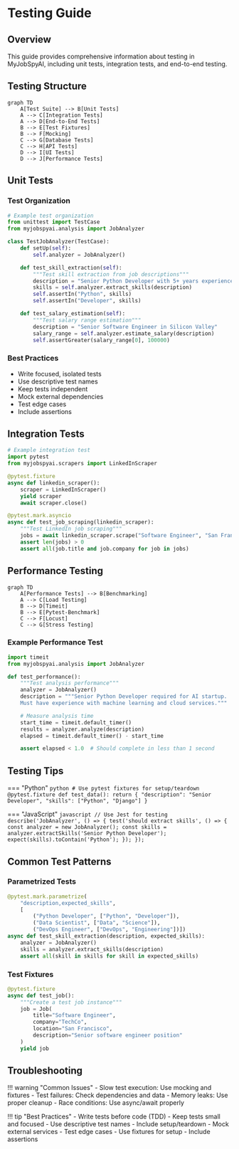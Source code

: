 # Testing Guide

## Overview

This guide provides comprehensive information about testing in MyJobSpyAI, including unit tests, integration tests, and end-to-end testing.

## Testing Structure

```mermaid
graph TD
    A[Test Suite] --> B[Unit Tests]
    A --> C[Integration Tests]
    A --> D[End-to-End Tests]
    B --> E[Test Fixtures]
    B --> F[Mocking]
    C --> G[Database Tests]
    C --> H[API Tests]
    D --> I[UI Tests]
    D --> J[Performance Tests]
```

## Unit Tests

### Test Organization

```python
# Example test organization
from unittest import TestCase
from myjobspyai.analysis import JobAnalyzer

class TestJobAnalyzer(TestCase):
    def setUp(self):
        self.analyzer = JobAnalyzer()

    def test_skill_extraction(self):
        """Test skill extraction from job descriptions"""
        description = "Senior Python Developer with 5+ years experience"
        skills = self.analyzer.extract_skills(description)
        self.assertIn("Python", skills)
        self.assertIn("Developer", skills)

    def test_salary_estimation(self):
        """Test salary range estimation"""
        description = "Senior Software Engineer in Silicon Valley"
        salary_range = self.analyzer.estimate_salary(description)
        self.assertGreater(salary_range[0], 100000)
```

### Best Practices

- Write focused, isolated tests
- Use descriptive test names
- Keep tests independent
- Mock external dependencies
- Test edge cases
- Include assertions

## Integration Tests

```python
# Example integration test
import pytest
from myjobspyai.scrapers import LinkedInScraper

@pytest.fixture
async def linkedin_scraper():
    scraper = LinkedInScraper()
    yield scraper
    await scraper.close()

@pytest.mark.asyncio
async def test_job_scraping(linkedin_scraper):
    """Test LinkedIn job scraping"""
    jobs = await linkedin_scraper.scrape("Software Engineer", "San Francisco")
    assert len(jobs) > 0
    assert all(job.title and job.company for job in jobs)
```

## Performance Testing

```mermaid
graph TD
    A[Performance Tests] --> B[Benchmarking]
    A --> C[Load Testing]
    B --> D[Timeit]
    B --> E[Pytest-Benchmark]
    C --> F[Locust]
    C --> G[Stress Testing]
```

### Example Performance Test

```python
import timeit
from myjobspyai.analysis import JobAnalyzer

def test_performance():
    """Test analysis performance"""
    analyzer = JobAnalyzer()
    description = """Senior Python Developer required for AI startup.
    Must have experience with machine learning and cloud services."""

    # Measure analysis time
    start_time = timeit.default_timer()
    results = analyzer.analyze(description)
    elapsed = timeit.default_timer() - start_time

    assert elapsed < 1.0  # Should complete in less than 1 second
```

## Testing Tips

=== "Python"
    ```python
    # Use pytest fixtures for setup/teardown
    @pytest.fixture
    def test_data():
        return {
            "description": "Senior Developer",
            "skills": ["Python", "Django"]
        }
    ```

=== "JavaScript"
    ```javascript
    // Use Jest for testing
    describe('JobAnalyzer', () => {
        test('should extract skills', () => {
            const analyzer = new JobAnalyzer();
            const skills = analyzer.extractSkills('Senior Python Developer');
            expect(skills).toContain('Python');
        });
    });
    ```

## Common Test Patterns

### Parametrized Tests

```python
@pytest.mark.parametrize(
    "description,expected_skills",
    [
        ("Python Developer", ["Python", "Developer"]),
        ("Data Scientist", ["Data", "Science"]),
        ("DevOps Engineer", ["DevOps", "Engineering"])])
async def test_skill_extraction(description, expected_skills):
    analyzer = JobAnalyzer()
    skills = analyzer.extract_skills(description)
    assert all(skill in skills for skill in expected_skills)
```

### Test Fixtures

```python
@pytest.fixture
async def test_job():
    """Create a test job instance"""
    job = Job(
        title="Software Engineer",
        company="TechCo",
        location="San Francisco",
        description="Senior software engineer position"
    )
    yield job
```

## Troubleshooting

!!! warning "Common Issues"
    - Slow test execution: Use mocking and fixtures
    - Test failures: Check dependencies and data
    - Memory leaks: Use proper cleanup
    - Race conditions: Use async/await properly

!!! tip "Best Practices"
    - Write tests before code (TDD)
    - Keep tests small and focused
    - Use descriptive test names
    - Include setup/teardown
    - Mock external services
    - Test edge cases
    - Use fixtures for setup
    - Include assertions
